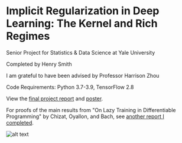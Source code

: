# Implicit Regularization in Deep Learning: The Kernel and Rich Regimes

Senior Project for Statistics &amp; Data Science at Yale University

Completed by Henry Smith

I am grateful to have been advised by Professor Harrison Zhou

Code Requirements: Python 3.7-3.9, TensorFlow 2.8

View the [final project report](https://github.com/smithhenryd/NN-Kernel-and-Rich-Regimes/blob/main/Report/S%26DS_492_report_final_Henry_Smith.pdf) and [poster](https://github.com/smithhenryd/NN-Kernel-and-Rich-Regimes/blob/main/Poster/S%26DS_492_poster_final_Henry_Smith.pdf).

For proofs of the main results from "On Lazy Training in Differentiable Programming" by Chizat, Oyallon, and Bach, see [another report I completed](https://github.com/smithhenryd/Lazy-Training/blob/main/S%26DS_432_Final_Report_Henry_Smith.pdf).

![alt text](https://github.com/smithhenryd/NN-Kernel-and-Rich-Regimes/blob/main/Imgs/Linearized_Model/linearized_model.gif)
